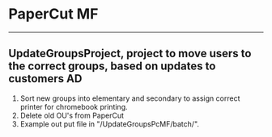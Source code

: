 # PaperCut MF

__________

## UpdateGroupsProject, project to move users to the correct groups, based on updates to customers AD

1. Sort new groups into elementary and secondary to assign correct printer for chromebook printing.
2. Delete old OU's from PaperCut
3. Example out put file in "/UpdateGroupsPcMF/batch/".
